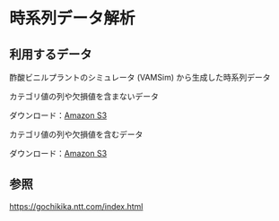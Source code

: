 # 時系列データ解析

## 利用するデータ

酢酸ビニルプラントのシミュレータ (VAMSim) から生成した時系列データ

カテゴリ値の列や欠損値を含まないデータ

ダウンロード：[Amazon S3](https://gochikika-datasets.s3.ap-northeast-1.amazonaws.com/vamsim_2020413.zip)

カテゴリ値の列や欠損値を含むデータ

ダウンロード：[Amazon S3](https://gochikika-datasets.s3.ap-northeast-1.amazonaws.com/vamsim_2020413_raw.zip)

## 参照

https://gochikika.ntt.com/index.html
